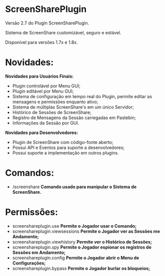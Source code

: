 # ScreenSharePlugin
 Versão 2.7 do Plugin ScreenSharePlugin.

 Sistema de ScreenShare customizável, seguro e estável.

 Disponível para versões 1.7x e 1.8x.

**Novidades:**
=
**Novidades para Usuários Finais:**
 * Plugin controlável por Menu GUI;
 * Plugin editável por Menu GUI;
 * Sistema de configuração em tempo real do Plugin, permite editar as mensagens e permissões enquanto ativo;
 * Sistema de múltiplas ScreenShare's em um único Servidor;
 * Histórico de Sessões de ScreenShare;
 * Registro de Mensagens da Sessão carregadas em Pastebin;
 * Informações da Sessão por GUI.
 
**Novidades para Desenvolvedores:**
 * Plugin de ScreenShare com código-fonte aberto;
 * Possui API e Eventos para suporte a desenvolvedores;
 * Possui suporte a implementação em outros plugins.

**Comandos:**
=
 * /screenshare **Comando usado para manipular o Sistema de ScreenShare.**

**Permissões:**
=
 * screenshareplugin.use **Permite o Jogador usar o Comando;**
 * screenshareplugin.viewsessions **Permite o Jogador ver as Sessões me Andamento;**
 * screenshareplugin.viewhistory **Permite ver o Histórico de Sessões;**
 * screenshareplugin.spy **Permite o Jogador espionar os registros de Sessões em Andamento;**
 * screenshareplugin.config **Permite o Jogador abrir o Menu de Configurações;**
 * screenshareplugin.bypass **Permite o Jogador burlar os bloqueios;**